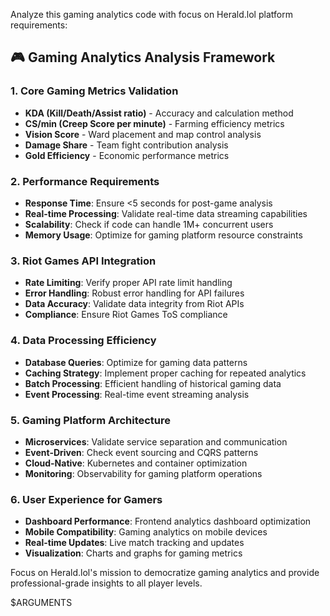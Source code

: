 Analyze this gaming analytics code with focus on Herald.lol platform requirements:

## 🎮 Gaming Analytics Analysis Framework

### 1. **Core Gaming Metrics Validation**
- **KDA (Kill/Death/Assist ratio)** - Accuracy and calculation method
- **CS/min (Creep Score per minute)** - Farming efficiency metrics
- **Vision Score** - Ward placement and map control analysis
- **Damage Share** - Team fight contribution analysis
- **Gold Efficiency** - Economic performance metrics

### 2. **Performance Requirements** 
- **Response Time**: Ensure <5 seconds for post-game analysis
- **Real-time Processing**: Validate real-time data streaming capabilities
- **Scalability**: Check if code can handle 1M+ concurrent users
- **Memory Usage**: Optimize for gaming platform resource constraints

### 3. **Riot Games API Integration**
- **Rate Limiting**: Verify proper API rate limit handling
- **Error Handling**: Robust error handling for API failures
- **Data Accuracy**: Validate data integrity from Riot APIs
- **Compliance**: Ensure Riot Games ToS compliance

### 4. **Data Processing Efficiency**
- **Database Queries**: Optimize for gaming data patterns
- **Caching Strategy**: Implement proper caching for repeated analytics
- **Batch Processing**: Efficient handling of historical gaming data
- **Event Processing**: Real-time event streaming analysis

### 5. **Gaming Platform Architecture**
- **Microservices**: Validate service separation and communication
- **Event-Driven**: Check event sourcing and CQRS patterns
- **Cloud-Native**: Kubernetes and container optimization
- **Monitoring**: Observability for gaming platform operations

### 6. **User Experience for Gamers**
- **Dashboard Performance**: Frontend analytics dashboard optimization
- **Mobile Compatibility**: Gaming analytics on mobile devices
- **Real-time Updates**: Live match tracking and updates
- **Visualization**: Charts and graphs for gaming metrics

Focus on Herald.lol's mission to democratize gaming analytics and provide professional-grade insights to all player levels.

$ARGUMENTS